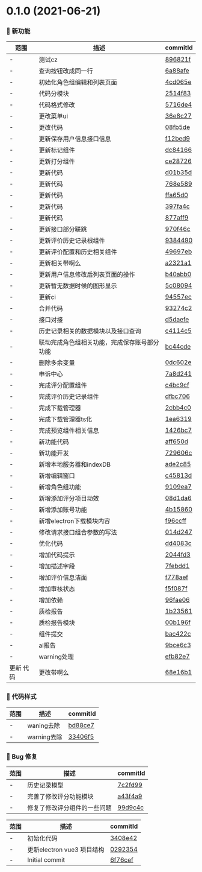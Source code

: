 # 0.1.0 (2021-06-21)

### 🌟 新功能
范围|描述|commitId
--|--|--
 - | 测试cz | [896821f](https://code.hzmantu.com/mantu-tech/web-frontend/spot-check-center/commits/896821f)
 - | 查询按钮改成同一行 | [6a88afe](https://code.hzmantu.com/mantu-tech/web-frontend/spot-check-center/commits/6a88afe)
 - | 初始化角色组编辑和列表页面 | [4cd065e](https://code.hzmantu.com/mantu-tech/web-frontend/spot-check-center/commits/4cd065e)
 - | 代码分模块 | [2514f83](https://code.hzmantu.com/mantu-tech/web-frontend/spot-check-center/commits/2514f83)
 - | 代码格式修改 | [5716de4](https://code.hzmantu.com/mantu-tech/web-frontend/spot-check-center/commits/5716de4)
 - | 更改菜单ui | [36e8c27](https://code.hzmantu.com/mantu-tech/web-frontend/spot-check-center/commits/36e8c27)
 - | 更改代码 | [08fb5de](https://code.hzmantu.com/mantu-tech/web-frontend/spot-check-center/commits/08fb5de)
 - | 更新保存用户信息接口信息 | [f12bed9](https://code.hzmantu.com/mantu-tech/web-frontend/spot-check-center/commits/f12bed9)
 - | 更新标记组件 | [dc84166](https://code.hzmantu.com/mantu-tech/web-frontend/spot-check-center/commits/dc84166)
 - | 更新打分组件 | [ce28726](https://code.hzmantu.com/mantu-tech/web-frontend/spot-check-center/commits/ce28726)
 - | 更新代码 | [d01b35d](https://code.hzmantu.com/mantu-tech/web-frontend/spot-check-center/commits/d01b35d)
 - | 更新代码 | [768e589](https://code.hzmantu.com/mantu-tech/web-frontend/spot-check-center/commits/768e589)
 - | 更新代码 | [ffa65d0](https://code.hzmantu.com/mantu-tech/web-frontend/spot-check-center/commits/ffa65d0)
 - | 更新代码 | [397fa4c](https://code.hzmantu.com/mantu-tech/web-frontend/spot-check-center/commits/397fa4c)
 - | 更新代码 | [877aff9](https://code.hzmantu.com/mantu-tech/web-frontend/spot-check-center/commits/877aff9)
 - | 更新接口部分联跳 | [970f46c](https://code.hzmantu.com/mantu-tech/web-frontend/spot-check-center/commits/970f46c)
 - | 更新评价历史记录根组件 | [9384490](https://code.hzmantu.com/mantu-tech/web-frontend/spot-check-center/commits/9384490)
 - | 更新评价配置和历史相关组件 | [49697eb](https://code.hzmantu.com/mantu-tech/web-frontend/spot-check-center/commits/49697eb)
 - | 更新相关带啊么 | [a2321a1](https://code.hzmantu.com/mantu-tech/web-frontend/spot-check-center/commits/a2321a1)
 - | 更新用户信息修改后列表页面的操作 | [b40abb0](https://code.hzmantu.com/mantu-tech/web-frontend/spot-check-center/commits/b40abb0)
 - | 更新暂无数据时候的图形显示 | [5c08094](https://code.hzmantu.com/mantu-tech/web-frontend/spot-check-center/commits/5c08094)
 - | 更新ci | [94557ec](https://code.hzmantu.com/mantu-tech/web-frontend/spot-check-center/commits/94557ec)
 - | 合并代码 | [93274c2](https://code.hzmantu.com/mantu-tech/web-frontend/spot-check-center/commits/93274c2)
 - | 接口对接 | [d5daefe](https://code.hzmantu.com/mantu-tech/web-frontend/spot-check-center/commits/d5daefe)
 - | 历史记录相关的数据模块以及接口查询 | [c4114c5](https://code.hzmantu.com/mantu-tech/web-frontend/spot-check-center/commits/c4114c5)
 - | 联动完成角色组相关功能，完成保存账号部分功能 | [bc44cde](https://code.hzmantu.com/mantu-tech/web-frontend/spot-check-center/commits/bc44cde)
 - | 删除多余变量 | [0dc602e](https://code.hzmantu.com/mantu-tech/web-frontend/spot-check-center/commits/0dc602e)
 - | 申诉中心 | [7a8d241](https://code.hzmantu.com/mantu-tech/web-frontend/spot-check-center/commits/7a8d241)
 - | 完成评分配置组件 | [c4bc9cf](https://code.hzmantu.com/mantu-tech/web-frontend/spot-check-center/commits/c4bc9cf)
 - | 完成评价历史记录组件 | [dfbc706](https://code.hzmantu.com/mantu-tech/web-frontend/spot-check-center/commits/dfbc706)
 - | 完成下载管理器 | [2cbb4c0](https://code.hzmantu.com/mantu-tech/web-frontend/spot-check-center/commits/2cbb4c0)
 - | 完成下载管理器ts化 | [1ea6319](https://code.hzmantu.com/mantu-tech/web-frontend/spot-check-center/commits/1ea6319)
 - | 完成预览组件相关信息 | [1426bc7](https://code.hzmantu.com/mantu-tech/web-frontend/spot-check-center/commits/1426bc7)
 - | 新功能代码 | [aff650d](https://code.hzmantu.com/mantu-tech/web-frontend/spot-check-center/commits/aff650d)
 - | 新功能开发 | [729606c](https://code.hzmantu.com/mantu-tech/web-frontend/spot-check-center/commits/729606c)
 - | 新增本地服务器和indexDB | [ade2c85](https://code.hzmantu.com/mantu-tech/web-frontend/spot-check-center/commits/ade2c85)
 - | 新增编辑窗口 | [c45813d](https://code.hzmantu.com/mantu-tech/web-frontend/spot-check-center/commits/c45813d)
 - | 新增角色组功能 | [9109ea7](https://code.hzmantu.com/mantu-tech/web-frontend/spot-check-center/commits/9109ea7)
 - | 新增添加评分项目动效 | [08d1da6](https://code.hzmantu.com/mantu-tech/web-frontend/spot-check-center/commits/08d1da6)
 - | 新增添加账号功能 | [4b15860](https://code.hzmantu.com/mantu-tech/web-frontend/spot-check-center/commits/4b15860)
 - | 新增electron下载模块内容 | [f96ccff](https://code.hzmantu.com/mantu-tech/web-frontend/spot-check-center/commits/f96ccff)
 - | 修改请求接口组合参数的写法 | [014d247](https://code.hzmantu.com/mantu-tech/web-frontend/spot-check-center/commits/014d247)
 - | 优化代码 | [dd4083c](https://code.hzmantu.com/mantu-tech/web-frontend/spot-check-center/commits/dd4083c)
 - | 增加代码提示 | [2044fd3](https://code.hzmantu.com/mantu-tech/web-frontend/spot-check-center/commits/2044fd3)
 - | 增加描述字段 | [7febdd1](https://code.hzmantu.com/mantu-tech/web-frontend/spot-check-center/commits/7febdd1)
 - | 增加评价信息洁面 | [f778aef](https://code.hzmantu.com/mantu-tech/web-frontend/spot-check-center/commits/f778aef)
 - | 增加审核状态 | [f5f087f](https://code.hzmantu.com/mantu-tech/web-frontend/spot-check-center/commits/f5f087f)
 - | 增加依赖 | [96fae06](https://code.hzmantu.com/mantu-tech/web-frontend/spot-check-center/commits/96fae06)
 - | 质检报告 | [1b23561](https://code.hzmantu.com/mantu-tech/web-frontend/spot-check-center/commits/1b23561)
 - | 质检报告模块 | [00b196f](https://code.hzmantu.com/mantu-tech/web-frontend/spot-check-center/commits/00b196f)
 - | 组件提交 | [bac422c](https://code.hzmantu.com/mantu-tech/web-frontend/spot-check-center/commits/bac422c)
 - | ai报告 | [9bce6c3](https://code.hzmantu.com/mantu-tech/web-frontend/spot-check-center/commits/9bce6c3)
 - | warning处理 | [efb82e7](https://code.hzmantu.com/mantu-tech/web-frontend/spot-check-center/commits/efb82e7)
 更新 代码 | 更改带啊么 | [68e16b1](https://code.hzmantu.com/mantu-tech/web-frontend/spot-check-center/commits/68e16b1)


### 🎨 代码样式
范围|描述|commitId
--|--|--
 - | waning去除 | [bd88ce7](https://code.hzmantu.com/mantu-tech/web-frontend/spot-check-center/commits/bd88ce7)
 - | warning去除 | [33406f5](https://code.hzmantu.com/mantu-tech/web-frontend/spot-check-center/commits/33406f5)


### 🐛 Bug 修复
范围|描述|commitId
--|--|--
 - | 历史记录模型 | [7c2fd99](https://code.hzmantu.com/mantu-tech/web-frontend/spot-check-center/commits/7c2fd99)
 - | 完善了修改评分功能模块 | [a43f4a9](https://code.hzmantu.com/mantu-tech/web-frontend/spot-check-center/commits/a43f4a9)
 - | 修复了修改评分组件的一些问题 | [99d9c4c](https://code.hzmantu.com/mantu-tech/web-frontend/spot-check-center/commits/99d9c4c)


范围|描述|commitId
--|--|--
 - | 初始化代码 | [3408e42](https://code.hzmantu.com/mantu-tech/web-frontend/spot-check-center/commits/3408e42)
 - | 更新electron vue3 项目结构 | [0292354](https://code.hzmantu.com/mantu-tech/web-frontend/spot-check-center/commits/0292354)
 - | Initial commit | [6f76cef](https://code.hzmantu.com/mantu-tech/web-frontend/spot-check-center/commits/6f76cef)

